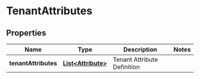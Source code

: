 

# TenantAttributes


## Properties

| Name | Type | Description | Notes |
|------------ | ------------- | ------------- | -------------|
|**tenantAttributes** | [**List&lt;Attribute&gt;**](Attribute.md) | Tenant Attribute Definition |  |



